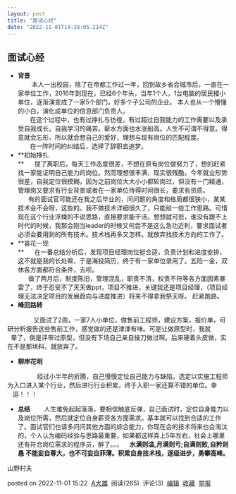 ```yaml
---
layout: post
title: "面试心经"
date: "2022-11-01T14:28:05.214Z"
---
```

面试心经
----

*   **背景**  
            本人一出校园，除了在帝都工作过一年，回到故乡省会城市后，一直在一家单位工作，2016年到现在，已经6个年头，当年1个人，1台电脑的居民楼小单位，逐渐演变成了一家5个部门，好多个子公司的企业。 本人也从一个懵懂的小白，演化成单位的信息部门负责人。   
           在这个过程中，也有过挣扎与彷徨，有过超过自我能力的工作需要以及承受自我成长，自我学习的痛苦。薪水方面也水涨船高。人生不可谓不得意。得意就会忘形，所以就会想自己的爱好，理想与现有岗位的匹配程度。  
           在一阵时间的纠结后，选择了辞职去追梦。
*   **初始挣扎  
    **      提了离职后，每天工作态度很差，不想在原有岗位做努力了，想的赶紧找一家能证明自己能力的岗位。然而理想很丰满，现实很残酷，今年就业形势很差，自我定位很模糊，因为之前岗位大大小小都轮岗过，但没有一门精通，管理岗又要求有行业背景或者在一家单位待得时间很长，要求有资质。  
          有的面试官可能还在我之后毕业的，问问题的角度和格局都很狭小，某某技术会不会呀，这些的。我不做技术详细很久了，只能给一些工作思路。可惜现在这个行业浮燥的不说思路，直接要求能干活。想想就可悲，谁没有跟不上时代的时候，我那会刚当leader的时候又何尝不是这么急功近利，要求面试者必须会要用到的所有技术。技术栈再多又怎样。就放弃找技术方向的工作了。
*   **昙花一现  
    **      在一番总结分析后，发现项目经理岗位挺合适，负责计划和进度安排，这不就是我的长处嘛，于是海投简历，终于有一家单位录用了。五险一金，双休各方面都符合条件，去呗。  
          做了两月后，制度陈旧，管理混乱，职责不清，权责不符等各方面因素暴雷了，终于忍受不了天天做ppt，项目不推进，关键我还是项目经理，（项目经理无法决定项目的发展趋向与进度推进）将来不得拿我祭天呀。 赶紧跑路。
*   **峰回路转**

               又面试了2周，一家7人小单位，做售前工程师，建设方案，报价单，可研分析报告这些售前工作，感觉做的还是津津有味。可是让做原型时，我就            晕了，倒是评审过原型，但没有下场自己亲自操刀做过啊。后来硬着头皮做，实在不是那块料，就放弃了。

*   **柳岸花明**

                 经过小半年的折腾，自己慢慢定位自己能力与缺陷，选定以实施工程师为入口进入某个行业，然后进行行业积累，终于入职一家还算不错的单位。幸           运！！！

*   **总结**        人生难免起起落落，要相信触底反弹，自己面试时，定位自身能力以及岗位所需，然后就定位自身薪资各方面需求。基本就可以找到合适的工作了。面试官们也请多问问其他方面的综合能力，你现在会的技术将来也会淘汰的，个人认为编码经验与思路最重要，如果都这样弄上5年左右，社会上哪里还有符合岗位需求的程序员，醉了。。。    **水满则溢,月满则亏;自满则败,自矜则愚 不能妄自尊大，也不可妄自菲薄。积累自身技术栈，逐级进步，勇攀高峰。**

山野村夫

posted on 2022-11-01 15:22  [A大雄](https://www.cnblogs.com/zxwbky/)  阅读(265)  评论(3)  [编辑](https://i.cnblogs.com/EditPosts.aspx?postid=16845005)  [收藏](javascript:void(0))  [举报](javascript:void(0))